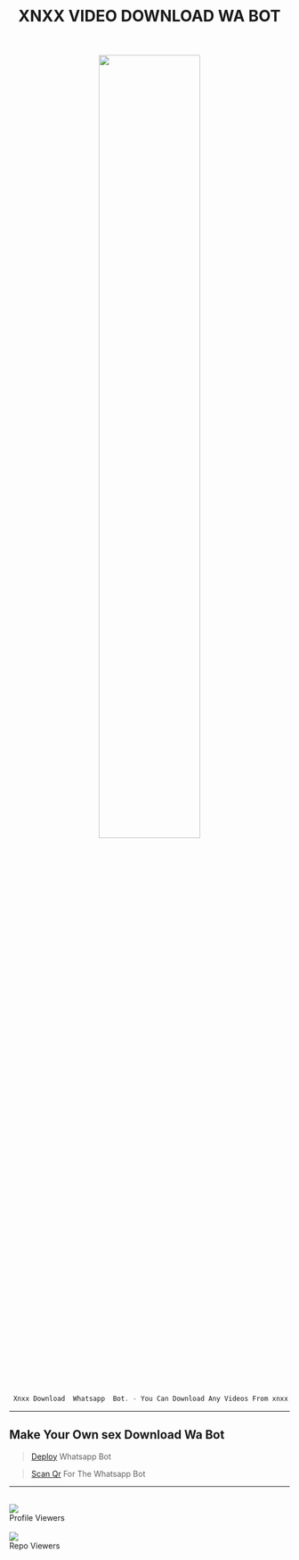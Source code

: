 

<div align="center"> </br> <h1> XNXX VIDEO DOWNLOAD WA BOT</h1></br></br>
<a href="https://github.com/ravindu01manoj/xnxx-dl-wabot"><img width="60%" src="https://github.com/ravindu01manoj/xnxx-dl-wabot/blob/main/xnxxDb/cf55ac875e4921d4a47f4ceceb98444a.jpg"></a></div>

</br></br>
```js
 Xnxx Download  Whatsapp  Bot. - You Can Download Any Videos From xnxx.com Without 'Limits.'
```

***
<div align="left"> <h2>Make Your Own sex Download Wa Bot</h2></div>

> [Deploy](https://github.com/Kaviyaofc/chutisuda/blob/main/X.md) Whatsapp Bot

>  [Scan Qr](https://replit.com/@RavinduManoj/XNXX-DOWNLOAD-Whatsapp-BOT) For The Whatsapp  Bot

***
<div align="left"><br> <img src="https://profile-counter.glitch.me/ravindu01manoj/count.svg" /><br>Profile Viewers</div>

<div align="left"><br> <img src="https://profile-counter.glitch.me/ravindu01manoj-xnxx/count.svg" /><br>Repo Viewers</div>
